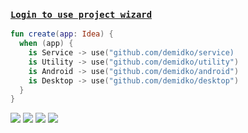 ### [`Login to use project wizard`](https://github.com/login)
```kotlin
fun create(app: Idea) {
  when (app) {
    is Service -> use("github.com/demidko/service)
    is Utility -> use("github.com/demidko/utility")
    is Android -> use("github.com/demidko/android")
    is Desktop -> use("github.com/demidko/desktop")
  }
}
```
[![](https://img.shields.io/badge/microservice-EA7100?style=for-the-badge&logo=kotlin)](https://github.com/demidko/service) 
[![](https://img.shields.io/badge/utility-003E54?style=for-the-badge&logo=cmake)](https://github.com/demidko/utility) 
[![](https://img.shields.io/badge/android-darkgreen?style=for-the-badge&logo=android)](https://github.com/demidko/android) 
[![](https://img.shields.io/badge/desktop-darkblue?style=for-the-badge&logo=kotlin)](https://github.com/demidko/desktop)
